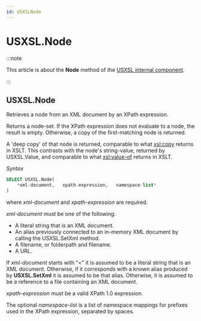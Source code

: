 ```yaml
---
id: USXSLNode
---
```


# USXSL.Node




:::note

This article is about the **Node** method of the [USXSL internal component](/docs/Extensions/USXSL_internal_component).

:::

## **USXSL.Node**

Retrieves a node from an XML document by an XPath expression.

Returns a node-set. If the XPath expression does not evaluate to a node, the result is empty. Otherwise, a copy of the first-matching node is returned.

A 'deep copy' of that node is returned, comparable to what <xsl:copy> returns in XSLT. This contrasts with the node's string-value, returned by USXSL.Value, and comparable to what <xsl:value-of> returns in XSLT.

*Syntax*

```sql
SELECT USXSL.Node(
    *xml-document,   xpath-expression,   namespace-list*
)
```

where *xml-document* and *xpath-expression* are required.

*xml-document* must be one of the following:

- A literal string that is an XML document.
- An alias previously connected to an in-memory XML document by calling the USXSL.SetXml method.
- A filename, or folderpath and filename.
- A URL.

If *xml-document* starts with "<" it is assumed to be a literal string that is an XML document. Otherwise, if it corresponds with a known alias produced by **USXSL.SetXml** it is assumed to be that alias. Otherwise, it is assumed to be a reference to a file containing an XML document.

*xpath-expression* must be a valid XPath 1.0 expression.

The optional *namespace-list* is a list of namespace mappings for prefixes used in the XPath expression, separated by spaces.